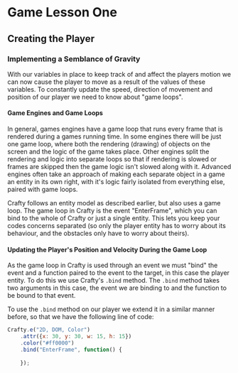 # Game Lesson One
## Creating the Player

### Implementing a Semblance of Gravity

With our variables in place to keep track of and affect the players motion we can now cause the player to move as a result of the values of these variables. To constantly update the speed, direction of movement and position of our player we need to know about "game loops". 

#### Game Engines and Game Loops

In general, games engines have a game loop that runs every frame that is rendered during a games running time. In some engines there will be just one game loop, where both the rendering (drawing) of objects on the screen and the logic of the game takes place. Other engines split the rendering and logic into separate loops so that if rendering is slowed or frames are skipped then the game logic isn't slowed along with it. Advanced engines often take an approach of making each separate object in a game an entity in its own right, with it's logic fairly isolated from everything else, paired with game loops.

Crafty follows an entity model as described earlier, but also uses a game loop. The game loop in Crafty is the event "EnterFrame", which you can bind to the whole of Crafty or just a single entity. This lets you keep your codes concerns separated (so only the player entity has to worry about its behaviour, and the obstacles only have to worry about theirs).  

#### Updating the Player's Position and Velocity During the Game Loop 

As the game loop in Crafty is used through an event we must "bind" the event and a function paired to the event to the target, in this case the player entity. To do this we use Crafty's `.bind` method. The `.bind` method takes two arguments in this case, the event we are binding to and the function to be bound to that event.

To use the `.bind` method on our player we extend it in a similar manner before, so that we have the following line of code:

```javascript
Crafty.e("2D, DOM, Color")
    .attr({x: 30, y: 30, w: 15, h: 15})
    .color("#ff0000")
    .bind("EnterFrame", function() {
    
    });
```
